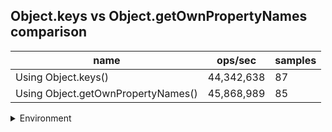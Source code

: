## Object.keys vs Object.getOwnPropertyNames comparison

|name|ops/sec|samples|
|-|-|-|
|Using Object.keys()|44,342,638|87|
|Using Object.getOwnPropertyNames()|45,868,989|85|


<details>
<summary>Environment</summary>

* __Machine:__ linux x64 | 2 vCPUs | 6.8GB Mem
* __Run:__ Tue Oct 24 2023 16:29:50 GMT+0000 (Coordinated Universal Time)
</details>

<!--
{"environment":{"platform":"linux","arch":"x64","cpus":2,"totalMemory":6.7597503662109375},"benchmarks":[{"name":"Using Object.keys()","opsSec":44342637.757409215,"samples":5},{"name":"Using Object.getOwnPropertyNames()","opsSec":45868988.78560303,"samples":6}]}-->

